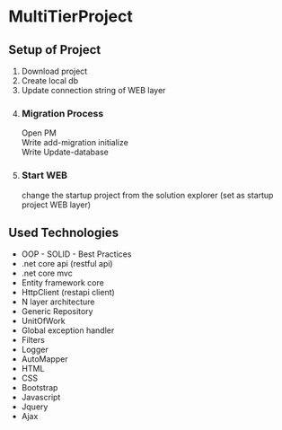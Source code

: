 # MultiTierProject

<h2>Setup of Project</h2>

<ol>
  <li>Download project</li>
  <li>Create local db</li>
  <li>Update connection string of WEB layer</li>
  <li><h3>Migration Process</h3>
  Open PM
    <br>
  Write add-migration initialize
    <br>
  Write Update-database</li>
 <li>
 <h3>Start WEB</h3>
 change the startup project from the solution explorer (set as startup project WEB layer)
   </li>
</ol>

<h2>Used Technologies</h2>

<ul>
  <li>OOP - SOLID - Best Practices</li>
  <li>.net core api (restful api)</li>
  <li>.net core mvc</li>
  <li>Entity framework core</li>
  <li>HttpClient (restapi client)</li>
  <li>N layer architecture</li>
  <li>Generic Repository</li>
  <li>UnitOfWork</li>
  <li>Global exception handler</li>
  <li>Filters</li>
  <li>Logger</li>
  <li>AutoMapper</li>
  <li>HTML</li>
  <li>CSS</li>
  <li>Bootstrap</li>
  <li>Javascript</li>
  <li>Jquery</li>
  <li>Ajax</li>
</ul>

